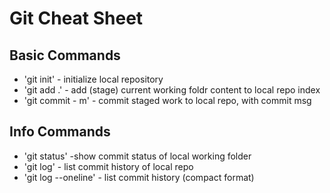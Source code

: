 # Git Cheat Sheet

## Basic Commands
* 'git init' - initialize local repository
* 'git add .' - add (stage) current working foldr content to local repo index
* 'git commit - m' - commit staged work to local repo, with commit msg

## Info Commands
* 'git status' -show commit status of local working folder
* 'git log' - list commit history of local repo
* 'git log --oneline' - list commit history (compact format)